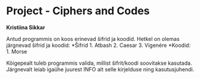 # Project - Ciphers and Codes
**Kristiina Sikkar**

Antud programmis on koos erinevad šifrid ja koodid. Hetkel on olemas järgnevad šifrid ja koodid:
*Šifrid
    1. Atbash
    2. Caesar
    3. Vigenére
*Koodid:
    1. Morse

Kõigepealt tuleb programmis valida, millist šifrit/koodi soovitakse kasutada. Järgnevalt leiab igaühe juurest INFO alt selle kirjelduse ning kasutusjuhendi.
